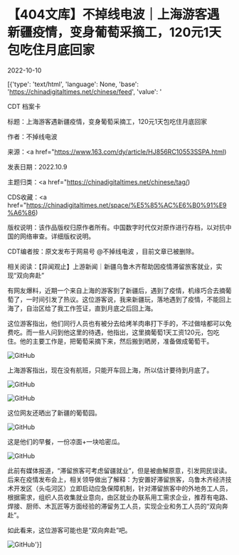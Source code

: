 # 【404文库】不掉线电波｜上海游客遇新疆疫情，变身葡萄采摘工，120元1天包吃住月底回家

2022-10-10

[{'type': 'text/html', 'language': None, 'base': 'https://chinadigitaltimes.net/chinese/feed', 'value': '

CDT 档案卡

标题：上海游客遇新疆疫情，变身葡萄采摘工，120元1天包吃住月底回家

作者：不掉线电波

来源：<a href="https://www.163.com/dy/article/HJ856RC10553SSPA.html)

发表日期：2022.10.9

主题归类：<a href="https://chinadigitaltimes.net/chinese/tag/)

CDS收藏：<a href="https://chinadigitaltimes.net/space/%E5%85%AC%E6%B0%91%E9%A6%86)

版权说明：该作品版权归原作者所有。中国数字时代仅对原作进行存档，以对抗中国的网络审查。详细版权说明。





CDT编者按：原文发布于网易号 @不掉线电波 ，目前文章已被删除。

相关阅读：【异闻观止】上游新闻｜新疆乌鲁木齐帮助因疫情滞留旅客就业，实现“双向奔赴”

有网友爆料，近期一个来自上海的游客到了新疆后，遇到了疫情，机缘巧合去摘葡萄了，一时间引发了热议。这位游客说，我来新疆玩，落地遇到了疫情，不能回上海了，自治区给了我工作签证，直到月底之后回上海。

这位游客指出，他们同行人员也有被分去给烤羊肉串打下手的，不过做啥都可以免费吃。而一些人问到他这里的待遇，他指出，这里摘葡萄1天工资120元，包吃住。他的主要工作是，把葡萄采摘下来，然后搬到晒房，准备做成葡萄干。

![GitHub](https://chinadigitaltimes.net/chinese/files/2022/10/image-1665372198322.png)

上海游客指出，现在没有航班，只能开车回上海，所以估计要待到月底了。

![GitHub](https://chinadigitaltimes.net/chinese/files/2022/10/image-1665372217578.png)

![GitHub](https://chinadigitaltimes.net/chinese/files/2022/10/image-1665372232814.png)

这位网友还晒出了新疆的葡萄园。

![GitHub](https://chinadigitaltimes.net/chinese/files/2022/10/image-1665372245661.png)

这是他们的早餐，一份凉面+一块哈密瓜。

![GitHub](https://chinadigitaltimes.net/chinese/files/2022/10/image-1665372263662.png)

此前有媒体报道，“滞留旅客可考虑留疆就业”，但是被曲解原意，引发网民误读。后来在疫情发布会上，相关领导做出了解释：为安置好滞留旅客，乌鲁木齐经济技术开发区（头屯河区）立即启动应急保障机制，针对滞留旅客中的外地务工人员，根据需求，组织人员收集就业意向，由区就业办联系用工需求企业，推荐有电路、焊接、厨师、木瓦匠等方面经验的滞留务工人员，实现企业和务工人员的“双向奔赴”。

如此看来，这位游客可能也是“双向奔赴”吧。

![GitHub](https://chinadigitaltimes.net/chinese/files/2022/10/image-1665372278764.png)'}]